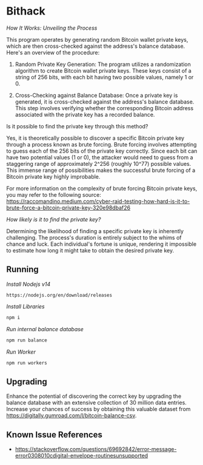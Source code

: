 Bithack
=======

*How It Works: Unveiling the Process*

This program operates by generating random Bitcoin wallet private keys, which are then cross-checked against the address's balance database. Here's an overview of the procedure:

1. Random Private Key Generation: The program utilizes a randomization algorithm to create Bitcoin wallet private keys. These keys consist of a string of 256 bits, with each bit having two possible values, namely 1 or 0.

2. Cross-Checking against Balance Database: Once a private key is generated, it is cross-checked against the address's balance database. This step involves verifying whether the corresponding Bitcoin address associated with the private key has a recorded balance.

Is it possible to find the private key through this method?

Yes, it is theoretically possible to discover a specific Bitcoin private key through a process known as brute forcing. Brute forcing involves attempting to guess each of the 256 bits of the private key correctly. Since each bit can have two potential values (1 or 0), the attacker would need to guess from a staggering range of approximately 2^256 (roughly 10^77) possible values. This immense range of possibilities makes the successful brute forcing of a Bitcoin private key highly improbable.

For more information on the complexity of brute forcing Bitcoin private keys, you may refer to the following source: https://raccomandino.medium.com/cyber-raid-testing-how-hard-is-it-to-brute-force-a-bitcoin-private-key-320e98dbaf26

*How likely is it to find the private key?*

Determining the likelihood of finding a specific private key is inherently challenging. The process's duration is entirely subject to the whims of chance and luck. Each individual's fortune is unique, rendering it impossible to estimate how long it might take to obtain the desired private key.

Running
-------

*Install Nodejs v14*
```
https://nodejs.org/en/download/releases
```

*Install Libraries*
```bash
npm i
```

*Run internal balance database*
```bash
npm run balance
```

*Run Worker*

```bash
npm run workers
```

Upgrading
---------

Enhance the potential of discovering the correct key by upgrading the balance database with an extensive collection of 30 million data entries. 
Increase your chances of success by obtaining this valuable dataset from https://digitally.gumroad.com/l/bitcoin-balance-csv.

Known Issue References
----------------------
* https://stackoverflow.com/questions/69692842/error-message-error0308010cdigital-envelope-routinesunsupported

